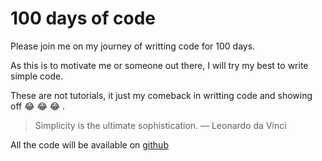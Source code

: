 # 100 days of code

Please join me on my journey of writting code for 100 days.

As this is to motivate me or someone out there, I will try my best to write simple code.

These are not tutorials, it just my comeback in writting code and showing off :joy: :joy: :joy: .

> Simplicity is the ultimate sophistication. ― Leonardo da Vinci

All the code will be available on [github](https://github.com/brixmavu/100-Days-of-Code)


